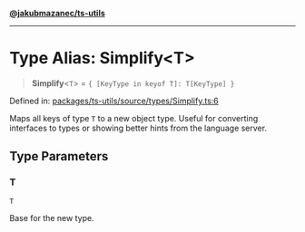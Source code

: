 [**@jakubmazanec/ts-utils**](../README.md)

---

# Type Alias: Simplify\<T\>

> **Simplify**\<`T`\> = `{ [KeyType in keyof T]: T[KeyType] }`

Defined in:
[packages/ts-utils/source/types/Simplify.ts:6](https://github.com/jakubmazanec/tools/blob/dccfe8e5cee218e88ff4db59e4bf460975897c58/packages/ts-utils/source/types/Simplify.ts#L6)

Maps all keys of type `T` to a new object type. Useful for converting interfaces to types or showing
better hints from the language server.

## Type Parameters

### T

`T`

Base for the new type.
